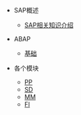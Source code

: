 <!-- _sidebar.md -->
<!-- 左边导航栏 -->

* SAP概述
  * [SAP相关知识介绍](/Docs/SAP/SAP.md)

* ABAP
  * [基础](/Docs/ABAP/Basic.md)

* 各个模块
  * [PP](/Docs/Module/PP.md)
  * [SD](/Docs/Module/SD.md)
  * [MM](/Docs/Module/MM.md)
  * [FI](/Docs/Module/FI.md)




<!-- * Typora+Docsify使用指南
  * [Docsify使用指南](/ProjectDocs/Docsify使用指南.md)
  * [Typora+Docsify快速入门](/ProjectDocs/Typora+Docsify快速入门.md)
* Docsify部署
  * [Docsify部署教程](/ProjectDocs/Docsify部署教程.md) -->
